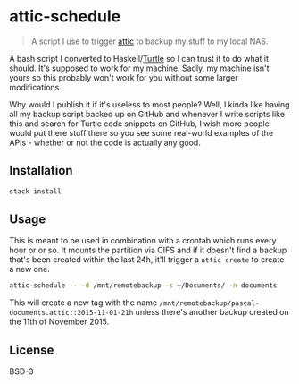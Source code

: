 # attic-schedule

> A script I use to trigger [attic](https://attic-backup.org/) to backup my
> stuff to my local NAS.

A bash script I converted to Haskell/[Turtle](http://haddock.stackage.org/lts-3.11/turtle-1.2.2/Turtle.html)
so I can trust it to do what it should. It's supposed to work for my machine.
Sadly, my machine isn't yours so this probably won't work for you without
some larger modifications.

Why would I publish it if it's useless to most people? Well, I kinda like having
all my backup script backed up on GitHub and whenever I write scripts like
this and search for Turtle code snippets on GitHub, I wish more people
would put there stuff there so you see some real-world examples of the APIs -
whether or not the code is actually any good.

## Installation

```bash
stack install
```

## Usage

This is meant to be used in combination with a crontab which runs every hour or
or so. It mounts the partition via CIFS and if it doesn't find a backup that's
been created within the last 24h, it'll trigger a `attic create` to create a new
one.

```bash
attic-schedule -- -d /mnt/remotebackup -s ~/Documents/ -n documents
```

This will create a new tag with the name
`/mnt/remotebackup/pascal-documents.attic::2015-11-01-21h` unless there's another
backup created on the 11th of November 2015.

## License

BSD-3
